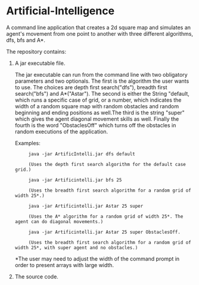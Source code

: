 # Artificial-Intelligence
A command line application that creates a 2d square map and simulates an agent's movement from one point to another with three 
different algorithms, dfs, bfs and A*.

The repository contains:

1) A jar executable file.

   The jar executable can run from the command line with two obligatory parameters and two optionals. The first is the algorithm the user wants to use. The 
   choices are depth first search("dfs"), breadth first search("bfs") and A*("Astar"). The second is either the String "default,
   which runs a specific case of grid, or a number, which indicates the width of a random square map with random obstacles and 
   random beginning and ending positions as well.The third is the string "super" which gives the agent diagonal movement skills as well. Finally the fourth is the word "ObstaclesOff" which turns off the obstacles in random executions of the application.
   
   Examples: 
   
            java -jar ArtificIntelli.jar dfs default 
				 		
            (Uses the depth first search algorithm for the default case grid.)
             
            java -jar Artificintelli.jar bfs 25
             
            (Uses the breadth first search algorithm for a random grid of width 25*.)
			
			java -jar Artificintelli.jar Astar 25 super
             
            (Uses the A* algorithm for a random grid of width 25*. The agent can do diagonal movements.)
			
			java -jar Artificintelli.jar Astar 25 super ObstaclesOff.
             
            (Uses the breadth first search algorithm for a random grid of width 25*, with super agent and no obstacles.)
             
    *The user may need to adjust the width of the command prompt in order to present arrays with large width.
    
2) The source code.
